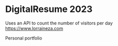 # DigitalResume 2023
Uses an API to count the number of visitors per day
https://www.lorraineza.com 

Personal portfolio 

